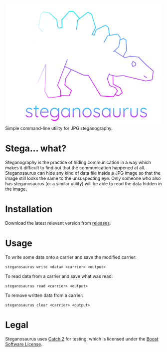 <div align="center">
   <img src="logo.png">
</div>
Simple command-line utility for JPG steganography.

# Stega... what?
Steganography is the practice of hiding communication in a way which makes it difficult to find out that the communication happened at all.
Steganosaurus can hide any kind of data file inside a JPG image so that the image still looks the same to the unsuspecting eye. Only someone who also has steganosaurus (or a similar utility) will be able to read the data hidden in the image.

# Installation
Download the latest relevant version from [releases](https://github.com/malyvsen/steganosaurus/releases).

# Usage
To write some data onto a carrier and save the modified carrier:
```
steganosaurus write <data> <carrier> <output>
```

To read data from a carrier and save what was read:
```
steganosaurus read <carrier> <output>
```

To remove written data from a carrier:
```
steganosaurus clear <carrier> <output>
```

# Legal
Steganosaurus uses [Catch 2](https://github.com/catchorg/Catch2) for testing, which is licensed under the [Boost Software License](https://www.boost.org/users/license.html).
